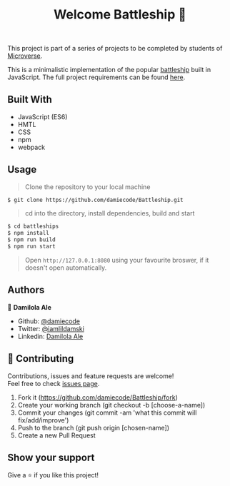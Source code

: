 <h1 align="center">Welcome Battleship 👋</h1>

<br>

This project is part of a series of projects to be completed by students of [Microverse](https://www.microverse.org/ 'The Global School for Remote Software Developers!').

This is a minimalistic implementation of the popular [battleship](http://en.battleship-game.org/) built in JavaScript. The full project requirements can be found [here](https://www.theodinproject.com/courses/javascript/lessons/todo-list).

## Built With

- JavaScript (ES6)
- HMTL
- CSS
- npm
- webpack

<!-- ### ✨ [Live Demo](https://raw.githack.com/Nazeh/battleships/develop/dist/index.html) -->

## Usage

> Clone the repository to your local machine

```sh
$ git clone https://github.com/damiecode/Battleship.git
```

> cd into the directory, install dependencies, build and start

```sh
$ cd battleships
$ npm install
$ npm run build
$ npm run start
```

> Open `http://127.0.0.1:8080` using your favourite broswer, if it doesn't open automatically.

## Authors

👤 **Damilola Ale**

- Github: [@damiecode](https://github.com/damiecode)
- Twitter: [@iamlildamski](https://twitter.com/iamlildamski)
- Linkedin: [Damilola Ale](https://www.linkedin.com/in/damiecode/)

## 🤝 Contributing

Contributions, issues and feature requests are welcome!<br />Feel free to check [issues page](https://github.com/damiecode/Battleship/issues).

1. Fork it (https://github.com/damiecode/Battleship/fork)
2. Create your working branch (git checkout -b [choose-a-name])
3. Commit your changes (git commit -am 'what this commit will fix/add/improve')
4. Push to the branch (git push origin [chosen-name])
5. Create a new Pull Request

## Show your support

Give a ⭐️ if you like this project!
